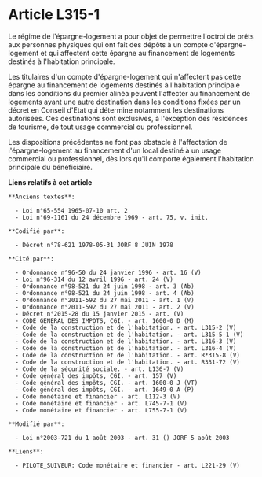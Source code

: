 # Article L315-1

Le régime de l'épargne-logement a pour objet de permettre l'octroi de prêts aux personnes physiques qui ont fait des dépôts à
un compte d'épargne-logement et qui affectent cette épargne au financement de logements destinés à l'habitation principale.

Les titulaires d'un compte d'épargne-logement qui n'affectent  pas cette épargne au financement de logements destinés à
l'habitation principale dans les conditions du premier alinéa peuvent l'affecter au financement de logements ayant une autre
destination dans les conditions fixées par un décret en Conseil d'Etat qui détermine notamment les destinations autorisées.
Ces destinations sont exclusives, à l'exception des résidences de tourisme, de tout usage commercial ou professionnel.

Les dispositions précédentes ne font pas obstacle à l'affectation de l'épargne-logement au financement d'un local destiné à
un usage commercial ou professionnel, dès lors qu'il comporte également l'habitation principale du bénéficiaire.

**Liens relatifs à cet article**

	**Anciens textes**:

	  - Loi n°65-554 1965-07-10 art. 2
	  - Loi n°69-1161 du 24 décembre 1969 - art. 75, v. init.

	**Codifié par**:

	  - Décret n°78-621 1978-05-31 JORF 8 JUIN 1978

	**Cité par**:

	  - Ordonnance n°96-50 du 24 janvier 1996 - art. 16 (V)
	  - Loi n°96-314 du 12 avril 1996 - art. 24 (V)
	  - Ordonnance n°98-521 du 24 juin 1998 - art. 3 (Ab)
	  - Ordonnance n°98-521 du 24 juin 1998 - art. 4 (Ab)
	  - Ordonnance n°2011-592 du 27 mai 2011 - art. 1 (V)
	  - Ordonnance n°2011-592 du 27 mai 2011 - art. 2 (V)
	  - Décret n°2015-28 du 15 janvier 2015 - art. (V)
	  - CODE GENERAL DES IMPOTS, CGI. - art. 1600-0 D (M)
	  - Code de la construction et de l'habitation. - art. L315-2 (V)
	  - Code de la construction et de l'habitation. - art. L315-5-1 (V)
	  - Code de la construction et de l'habitation. - art. L316-3 (V)
	  - Code de la construction et de l'habitation. - art. L316-4 (V)
	  - Code de la construction et de l'habitation. - art. R*315-8 (V)
	  - Code de la construction et de l'habitation. - art. R331-72 (V)
	  - Code de la sécurité sociale. - art. L136-7 (V)
	  - Code général des impôts, CGI. - art. 157 (V)
	  - Code général des impôts, CGI. - art. 1600-0 J (VT)
	  - Code général des impôts, CGI. - art. 1649-0 A (P)
	  - Code monétaire et financier - art. L112-3 (V)
	  - Code monétaire et financier - art. L745-7-1 (V)
	  - Code monétaire et financier - art. L755-7-1 (V)

	**Modifié par**:

	  - Loi n°2003-721 du 1 août 2003 - art. 31 () JORF 5 août 2003

	**Liens**:

	  - PILOTE_SUIVEUR: Code monétaire et financier - art. L221-29 (V)
